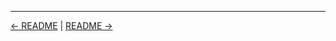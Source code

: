 

<!-- FooterStart -->
---
[← README](../03_02_browse_a_job's_workspace/README.md) | [README →](../03_04_parameters_and_envrionment_variables/README.md)
<!-- FooterEnd -->
